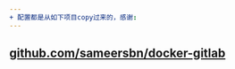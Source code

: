 ```yaml
---
+ 配置都是从如下项目copy过来的，感谢:
---
```

[github.com/sameersbn/docker-gitlab](https://github.com/sameersbn/docker-gitlab) 
---
